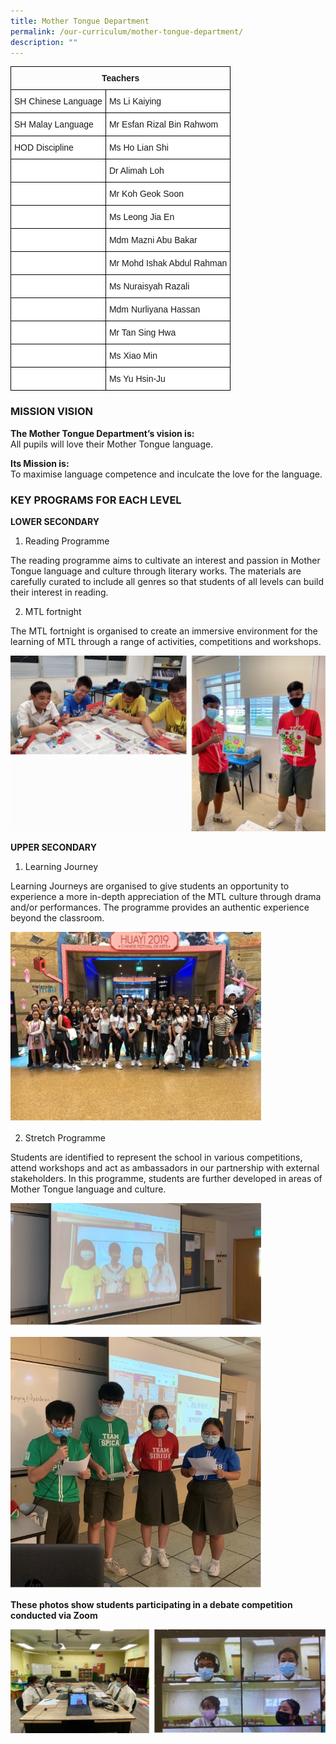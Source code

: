 ```yaml
---
title: Mother Tongue Department
permalink: /our-curriculum/mother-tongue-department/
description: ""
---
```

<style type="text/css">
.tg  {border-collapse:collapse;border-spacing:0;}
.tg td{border-color:black;border-style:solid;border-width:1px;font-family:Arial, sans-serif;font-size:14px;
  overflow:hidden;padding:10px 5px;word-break:normal;}
.tg th{border-color:black;border-style:solid;border-width:1px;font-family:Arial, sans-serif;font-size:14px;
  font-weight:normal;overflow:hidden;padding:10px 5px;word-break:normal;}
.tg .tg-baqh{text-align:center;vertical-align:top}
.tg .tg-zr06{background-color:#FFF;text-align:left;vertical-align:middle}
.tg .tg-f4yw{background-color:#FFF;text-align:center;vertical-align:middle}
.tg .tg-ktyi{background-color:#FFF;text-align:left;vertical-align:top}
</style>
<table class="tg">
<thead>
  <tr>
    <th class="tg-baqh" colspan="2"><span style="font-weight:bold">Teachers</span></th>
  </tr>
</thead>
<tbody>
  <tr>
    <td class="tg-zr06">SH Chinese Language</td>
    <td class="tg-zr06">Ms Li Kaiying </td>
  </tr>
  <tr>
    <td class="tg-zr06"> SH Malay Language</td>
    <td class="tg-zr06">Mr Esfan Rizal Bin Rahwom</td>
  </tr>
  <tr>
    <td class="tg-zr06">HOD Discipline  </td>
    <td class="tg-zr06">Ms Ho Lian Shi </td>
  </tr>
  <tr>
    <td class="tg-zr06"></td>
    <td class="tg-zr06">Dr Alimah Loh</td>
  </tr>
  <tr>
    <td class="tg-zr06"></td>
    <td class="tg-zr06">Mr Koh Geok Soon</td>
  </tr>
  <tr>
    <td class="tg-zr06"></td>
    <td class="tg-zr06">Ms Leong Jia En<br></td>
  </tr>
  <tr>
    <td class="tg-f4yw"> </td>
    <td class="tg-zr06">Mdm Mazni Abu Bakar  </td>
  </tr>
  <tr>
    <td class="tg-f4yw"> </td>
    <td class="tg-zr06">Mr Mohd Ishak Abdul Rahman<br></td>
  </tr>
  <tr>
    <td class="tg-zr06"></td>
    <td class="tg-ktyi">Ms Nuraisyah Razali<br></td>
  </tr>
  <tr>
    <td class="tg-zr06"></td>
    <td class="tg-zr06">Mdm Nurliyana Hassan </td>
  </tr>
  <tr>
    <td class="tg-f4yw"> </td>
    <td class="tg-zr06">Mr Tan Sing Hwa </td>
  </tr>
  <tr>
    <td class="tg-zr06"></td>
    <td class="tg-ktyi">Ms Xiao Min </td>
  </tr>
  <tr>
    <td class="tg-zr06"></td>
    <td class="tg-ktyi">Ms Yu Hsin-Ju </td>
  </tr>
</tbody>
</table>

### MISSION VISION

**The Mother Tongue Department’s vision is:** <br>
All pupils will love their Mother Tongue language.   
  
**Its Mission is:**   <br>
To maximise language competence and inculcate the love for the language.

### KEY PROGRAMS FOR EACH LEVEL

**LOWER SECONDARY**

1. Reading Programme

The reading programme aims to cultivate an interest and passion in Mother Tongue language and culture through literary works. The materials are carefully curated to include all genres so that students of all levels can build their interest in reading. 

2. MTL fortnight

The MTL fortnight is organised to create an immersive environment for the learning of MTL through a range of activities, competitions and workshops.

![](/images/mt%201.png)

**UPPER SECONDARY**

1. Learning Journey

Learning Journeys are organised to give students an opportunity to experience a more in-depth appreciation of the MTL culture through drama and/or performances. The programme provides an authentic experience beyond the classroom.

<img src="/images/MT3.jpg" 
     style="width:80%">
		 
2. Stretch Programme

Students are identified to represent the school in various competitions, attend workshops and act as ambassadors in our partnership with external stakeholders. In this programme, students are further developed in areas of Mother Tongue language and culture.

<img src="/images/MT4.jpg" 
     style="width:80%">
		 
<img src="/images/MT5.jpg" 
     style="width:80%">
		 
**These photos show students participating in a debate competition conducted via Zoom**

![](/images/MT6.png)